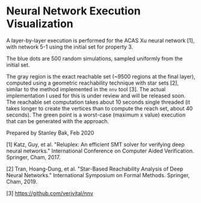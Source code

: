 # Neural Network Execution Visualization

A layer-by-layer execution is performed for the ACAS Xu neural network [1], with network 5-1 using the initial
set for property 3.

The blue dots are 500 random simulations, sampled uniformly from the initial set.

The gray region is the exact reachable set (~9500 regions at the final layer), computed using a geometric reachability technique with star sets [2], similar to the method implemented in the `nnv` tool [3]. The actual implementation I used for this is under review and will be released soon. The reachable set computation takes about 10 seconds single threaded (it takes longer to create the vertices than to compute the reach set, about 40 seconds). The green point is a worst-case (maximum x value) execution that can be generated with the approach.

Prepared by Stanley Bak, Feb 2020

[1] Katz, Guy, et al. "Reluplex: An efficient SMT solver for verifying deep neural networks." International Conference on Computer Aided Verification. Springer, Cham, 2017.

[2] Tran, Hoang-Dung, et al. "Star-Based Reachability Analysis of Deep Neural Networks." International Symposium on Formal Methods. Springer, Cham, 2019.

[3] https://github.com/verivital/nnv
